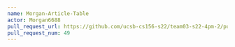 ```yaml
---
name: Morgan-Article-Table
actor: Morgan6688
pull_request_url: https://github.com/ucsb-cs156-s22/team03-s22-4pm-2/pull/49
pull_request_num: 49
---
```

